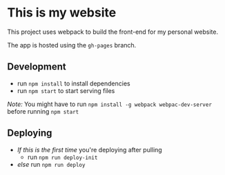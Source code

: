 # This is my website
This project uses webpack to build the front-end for my personal website.

The app is hosted using the `gh-pages` branch.

## Development
- run `npm install` to install dependencies
- run `npm start` to start serving files

*Note:* You might have to run `npm install -g webpack webpac-dev-server` before
running `npm start`

## Deploying
- *If this is the first time* you're deploying after pulling
  - run `npm run deploy-init`
- *else* run `npm run deploy`
